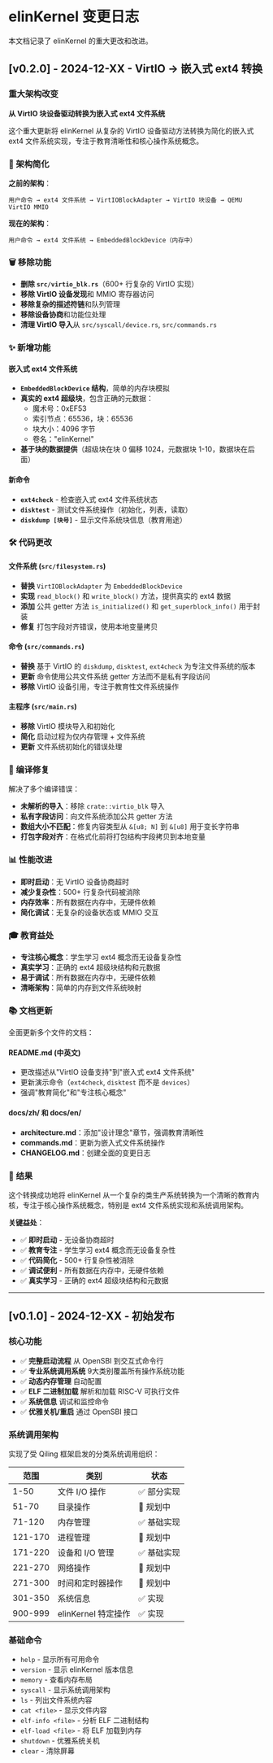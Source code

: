 # elinKernel 变更日志

本文档记录了 elinKernel 的重大更改和改进。

## [v0.2.0] - 2024-12-XX - VirtIO → 嵌入式 ext4 转换

### 重大架构改变

**从 VirtIO 块设备驱动转换为嵌入式 ext4 文件系统**

这个重大更新将 elinKernel 从复杂的 VirtIO 设备驱动方法转换为简化的嵌入式 ext4 文件系统实现，专注于教育清晰性和核心操作系统概念。

### 🔄 架构简化

**之前的架构**：
```
用户命令 → ext4 文件系统 → VirtIOBlockAdapter → VirtIO 块设备 → QEMU VirtIO MMIO
```

**现在的架构**：
```
用户命令 → ext4 文件系统 → EmbeddedBlockDevice（内存中）
```

### 🗑️ 移除功能

- **删除 `src/virtio_blk.rs`**（600+ 行复杂的 VirtIO 实现）
- **移除 VirtIO 设备发现**和 MMIO 寄存器访问
- **移除复杂的描述符链**和队列管理
- **移除设备协商**和功能位处理
- **清理 VirtIO 导入**从 `src/syscall/device.rs`, `src/commands.rs`

### ✨ 新增功能

#### 嵌入式 ext4 文件系统

- **`EmbeddedBlockDevice` 结构**，简单的内存块模拟
- **真实的 ext4 超级块**，包含正确的元数据：
  - 魔术号：0xEF53
  - 索引节点：65536，块：65536
  - 块大小：4096 字节
  - 卷名："elinKernel"
- **基于块的数据提供**（超级块在块 0 偏移 1024，元数据块 1-10，数据块在后面）

#### 新命令

- **`ext4check`** - 检查嵌入式 ext4 文件系统状态
- **`disktest`** - 测试文件系统操作（初始化，列表，读取）
- **`diskdump [块号]`** - 显示文件系统块信息（教育用途）

### 🛠️ 代码更改

#### 文件系统 (`src/filesystem.rs`)

- **替换** `VirtIOBlockAdapter` 为 `EmbeddedBlockDevice`
- **实现** `read_block()` 和 `write_block()` 方法，提供真实的 ext4 数据
- **添加** 公共 getter 方法 `is_initialized()` 和 `get_superblock_info()` 用于封装
- **修复** 打包字段对齐错误，使用本地变量拷贝

#### 命令 (`src/commands.rs`)

- **替换** 基于 VirtIO 的 `diskdump`, `disktest`, `ext4check` 为专注文件系统的版本
- **更新** 命令使用公共文件系统 getter 方法而不是私有字段访问
- **移除** VirtIO 设备引用，专注于教育性文件系统操作

#### 主程序 (`src/main.rs`)

- **移除** VirtIO 模块导入和初始化
- **简化** 启动过程为仅内存管理 + 文件系统
- **更新** 文件系统初始化的错误处理

### 🔧 编译修复

解决了多个编译错误：

- **未解析的导入**：移除 `crate::virtio_blk` 导入
- **私有字段访问**：向文件系统添加公共 getter 方法
- **数组大小不匹配**：修复内容类型从 `&[u8; N]` 到 `&[u8]` 用于变长字符串
- **打包字段对齐**：在格式化前将打包结构字段拷贝到本地变量

### 📊 性能改进

- **即时启动**：无 VirtIO 设备协商超时
- **减少复杂性**：500+ 行复杂代码被消除
- **内存效率**：所有数据在内存中，无硬件依赖
- **简化调试**：无复杂的设备状态或 MMIO 交互

### 🎓 教育益处

- **专注核心概念**：学生学习 ext4 概念而无设备复杂性
- **真实学习**：正确的 ext4 超级块结构和元数据
- **易于调试**：所有数据在内存中，无硬件依赖
- **清晰架构**：简单的内存到文件系统映射

### 📚 文档更新

全面更新多个文件的文档：

#### README.md (中英文)
- 更改描述从"VirtIO 设备支持"到"嵌入式 ext4 文件系统"
- 更新演示命令（`ext4check`, `disktest` 而不是 `devices`）
- 强调"教育简化"和"专注核心概念"

#### docs/zh/ 和 docs/en/
- **architecture.md**：添加"设计理念"章节，强调教育清晰性
- **commands.md**：更新为嵌入式文件系统操作
- **CHANGELOG.md**：创建全面的变更日志

### 🎯 结果

这个转换成功地将 elinKernel 从一个复杂的类生产系统转换为一个清晰的教育内核，专注于核心操作系统概念，特别是 ext4 文件系统实现和系统调用架构。

**关键益处**：
- ✅ **即时启动** - 无设备协商超时
- ✅ **教育专注** - 学生学习 ext4 概念而无设备复杂性
- ✅ **代码简化** - 500+ 行复杂性被消除
- ✅ **调试便利** - 所有数据在内存中，无硬件依赖
- ✅ **真实学习** - 正确的 ext4 超级块结构和元数据

---

## [v0.1.0] - 2024-12-XX - 初始发布

### 核心功能

- ✅ **完整启动流程** 从 OpenSBI 到交互式命令行
- ✅ **专业系统调用系统** 9大类别覆盖所有操作系统功能
- ✅ **动态内存管理** 自动配置
- ✅ **ELF 二进制加载** 解析和加载 RISC-V 可执行文件
- ✅ **系统信息** 调试和监控命令
- ✅ **优雅关机/重启** 通过 OpenSBI 接口

### 系统调用架构

实现了受 Qiling 框架启发的分类系统调用组织：

| 范围 | 类别 | 状态 |
|------|------|------|
| 1-50 | 文件 I/O 操作 | ✅ 部分实现 |
| 51-70 | 目录操作 | 🚧 规划中 |
| 71-120 | 内存管理 | ✅ 基础实现 |
| 121-170 | 进程管理 | 🚧 规划中 |
| 171-220 | 设备和 I/O 管理 | ✅ 基础实现 |
| 221-270 | 网络操作 | 🚧 规划中 |
| 271-300 | 时间和定时器操作 | 🚧 规划中 |
| 301-350 | 系统信息 | ✅ 实现 |
| 900-999 | elinKernel 特定操作 | ✅ 实现 |

### 基础命令

- `help` - 显示所有可用命令
- `version` - 显示 elinKernel 版本信息
- `memory` - 查看内存布局
- `syscall` - 显示系统调用架构
- `ls` - 列出文件系统内容
- `cat <file>` - 显示文件内容
- `elf-info <file>` - 分析 ELF 二进制结构
- `elf-load <file>` - 将 ELF 加载到内存
- `shutdown` - 优雅系统关机
- `clear` - 清除屏幕 